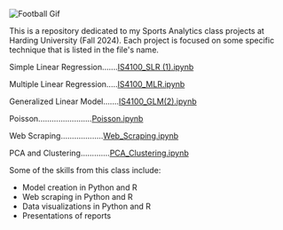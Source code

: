 ![Football Gif](https://github.com/user-attachments/assets/a555dc2f-b373-4f42-ad02-176df3a711d5)


This is a repository dedicated to my Sports Analytics class projects at Harding University (Fall 2024).  Each project is focused on some specific technique that is listed in the file's name.

Simple Linear Regression.......[IS4100_SLR (1).ipynb](https://github.com/syager26/Sports-Analytics/blob/main/IS4100_SLR%20(1).ipynb)

Multiple Linear Regression.....[IS4100_MLR.ipynb](https://github.com/syager26/Sports-Analytics/blob/main/IS4100_MLR.ipynb)

Generalized Linear Model.......[IS4100_GLM(2).ipynb](https://github.com/syager26/Sports-Analytics/blob/main/IS4100_GLM(2).ipynb)

Poisson........................[Poisson.ipynb](https://github.com/syager26/Sports-Analytics/blob/main/Poisson.ipynb)

Web Scraping...................[Web_Scraping.ipynb](https://github.com/syager26/Sports-Analytics/blob/main/Web_Scraping.ipynb)

PCA and Clustering.............[PCA_Clustering.ipynb](https://github.com/syager26/Sports-Analytics/blob/main/PCA_Clustering.ipynb)


Some of the skills from this class include:
* Model creation in Python and R
* Web scraping in Python and R
* Data visualizations in Python and R
* Presentations of reports
